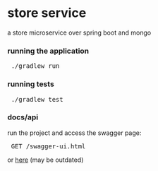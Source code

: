 # store service
a store microservice over spring boot and mongo

### running the application
<pre> ./gradlew run </pre>

### running tests
<pre> ./gradlew test </pre>

### docs/api
run the project and access the swagger page:
<pre> GET /swagger-ui.html </pre>
or
[here](https://github.com/if1007/storeService/wiki/api) (may be outdated)
